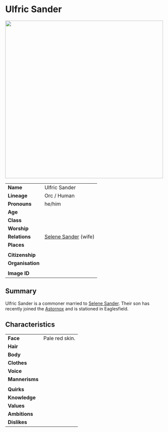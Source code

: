 # Ulfric Sander

<img src="https://raw.githubusercontent.com/jesskelsall/astarus-images/main/characters/portraits/imageid.png" height="500" />

|||
| --- | --- |
| **Name** | Ulfric Sander | character.3
| **Lineage** | Orc / Human |
| **Pronouns** | he/him |
| **Age** | |
| **Class** | |
| **Worship** | |
| **Relations** | [Selene Sander](selene-sander.md) (wife) |
| **Places** | |
|||
| **Citizenship** | |
| **Organisation** | |
|||
| **Image ID** | |

## Summary

Ulfric Sander is a commoner married to [Selene Sander](selene-sander.md). Their son has recently joined the [Astornox](../organisations/government/astornox/astornox.md) and is stationed in Eaglesfield.

## Characteristics

| | |
| --- | --- |
| **Face** | Pale red skin. | characteristics.2
| **Hair** | |
| **Body** | |
| **Clothes** | |
| **Voice** | |
| **Mannerisms** | |
| | |
| **Quirks** | |
| **Knowledge** | |
| **Values** | |
| **Ambitions** | |
| **Dislikes** | |
